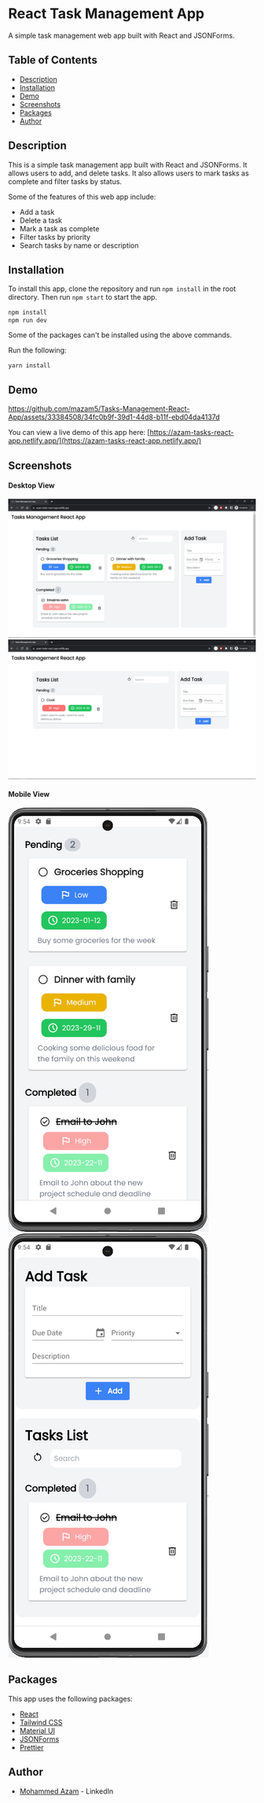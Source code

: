 # React Task Management App

A simple task management web app built with React and JSONForms.

## Table of Contents

- [Description](#description)
- [Installation](#installation)
- [Demo](#demo)
- [Screenshots](#screenshots)
- [Packages](#packages)
- [Author](#author)

## Description

This is a simple task management app built with React and JSONForms. It allows users to add, and delete tasks. It also allows users to mark tasks as complete and filter tasks by status.

Some of the features of this web app include:

- Add a task
- Delete a task
- Mark a task as complete
- Filter tasks by priority
- Search tasks by name or description

## Installation

To install this app, clone the repository and run `npm install` in the root directory. Then run `npm start` to start the app.

```
npm install
npm run dev
```

Some of the packages can't be installed using the above commands.

Run the following:

```
yarn install
```

## Demo

https://github.com/mazam5/Tasks-Management-React-App/assets/33384508/34fc0b9f-39d1-44d8-b11f-ebd04da4137d



You can view a live demo of this app here: [https://azam-tasks-react-app.netlify.app/](https://azam-tasks-react-app.netlify.app/)

## Screenshots

#### Desktop View

![Desktop View](./screenshots/tasks-desktop-view-1.png)
![Desktop View](./screenshots/tasks-desktop-view-2.png)

#### Mobile View

![Mobile View](./screenshots/tasks-mobile-view-1.png)
![Mobile View](./screenshots/tasks-mobile-view-2.png)

## Packages

This app uses the following packages:

- [React](https://reactjs.org/)
- [Tailwind CSS](https://tailwindcss.com/)
- [Material UI](https://material-ui.com/)
- [JSONForms](https://jsonforms.io/)
- [Prettier](https://prettier.io/)

## Author

- [Mohammed Azam](https://www.linkedin.com/in/azam5/) - LinkedIn
